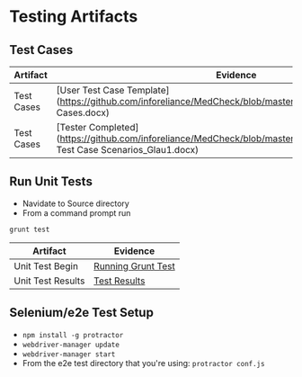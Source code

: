 # Testing Artifacts

## Test Cases
Artifact | Evidence 
--- | --- 
Test Cases | [User Test Case Template](https://github.com/inforeliance/MedCheck/blob/master/Artifacts/Testing/Test Cases.docx)
Test Cases | [Tester Completed](https://github.com/inforeliance/MedCheck/blob/master/Artifacts/Testing/MedCheck Test Case Scenarios_Glau1.docx)

## Run Unit Tests
- Navidate to Source directory 
- From a command prompt run

`grunt test`

Artifact | Evidence 
--- | --- 
Unit Test Begin | [Running Grunt Test](https://github.com/inforeliance/MedCheck/blob/master/Artifacts/Testing/UnitTesting.png)
Unit Test Results | [Test Results](https://github.com/inforeliance/MedCheck/blob/master/Artifacts/Testing/UnitTestingResult.png)


## Selenium/e2e Test Setup
- `npm install -g protractor`
- `webdriver-manager update`
- `webdriver-manager start`
- From the e2e test directory that you're using: `protractor conf.js`